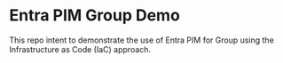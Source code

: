 # Entra PIM Group Demo

This repo intent to demonstrate the use of Entra PIM for Group using the Infrastructure as Code (IaC) approach.

